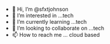 - 👋 Hi, I’m @sfxtjohnson
- 👀 I’m interested in ...tech
- 🌱 I’m currently learning ...tech
- 💞️ I’m looking to collaborate on ...tech
- 📫 How to reach me ... cloud based

<!---
sfxtjohnson/sfxtjohnson is a ✨ special ✨ repository because its `README.md` (this file) appears on your GitHub profile.
You can click the Preview link to take a look at your changes.
--->
